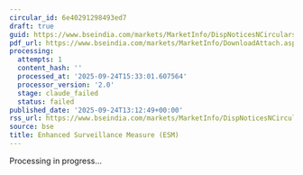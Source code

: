 ```yaml
---
circular_id: 6e40291298493ed7
draft: true
guid: https://www.bseindia.com/markets/MarketInfo/DispNoticesNCirculars.aspx?Noticeid={397101DD-4752-42F8-B385-A25359175959}&noticeno=20250924-45&dt=09/24/2025&icount=45&totcount=60&flag=0
pdf_url: https://www.bseindia.com/markets/MarketInfo/DownloadAttach.aspx?id=20250924-45&attachedId=30c89c79-7fb6-4fda-9b16-c8cdd90a0708
processing:
  attempts: 1
  content_hash: ''
  processed_at: '2025-09-24T15:33:01.607564'
  processor_version: '2.0'
  stage: claude_failed
  status: failed
published_date: '2025-09-24T13:12:49+00:00'
rss_url: https://www.bseindia.com/markets/MarketInfo/DispNoticesNCirculars.aspx?Noticeid={397101DD-4752-42F8-B385-A25359175959}&noticeno=20250924-45&dt=09/24/2025&icount=45&totcount=60&flag=0
source: bse
title: Enhanced Surveillance Measure (ESM)
---
```


Processing in progress...